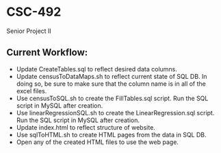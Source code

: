 # CSC-492
Senior Project II

## Current Workflow:
- Update CreateTables.sql to reflect desired data columns.
- Update censusToDataMaps.sh to reflect current state of SQL DB. In doing so, be sure to make sure that the column name is in all of the excel files.
- Use censusToSQL.sh to create the FillTables.sql script. Run the SQL script in MySQL after creation.
- Use linearRegressionSQL.sh to create the LinearRegression.sql script. Run the SQL script in MySQL after creation.
- Update index.html to reflect structure of website.
- Use sqlToHTML.sh to create HTML pages from the data in SQL DB.
- Open any of the created HTML files to use the web page.